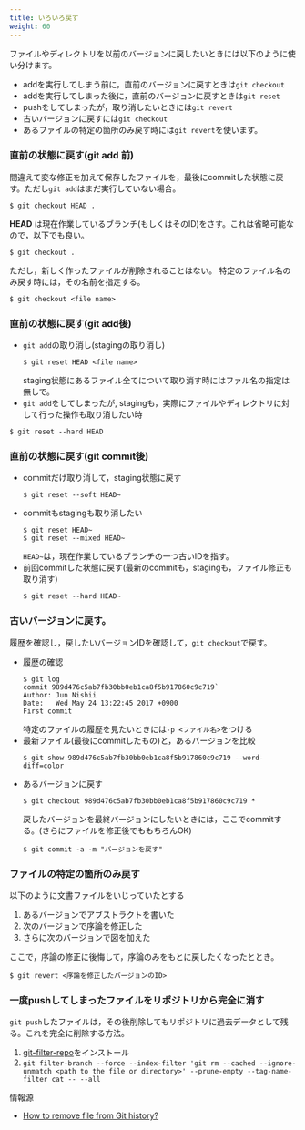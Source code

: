```yaml
---
title: いろいろ戻す
weight: 60
---
```


ファイルやディレクトリを以前のバージョンに戻したいときには以下のように使い分けます。

- addを実行してしまう前に，直前のバージョンに戻すときは`git checkout`
- addを実行してしまった後に，直前のバージョンに戻すときは`git reset`
- pushをしてしまったが，取り消したいときには`git revert`
- 古いバージョンに戻すには`git checkout`
- あるファイルの特定の箇所のみ戻す時には`git revert`を使います。

### 直前の状態に戻す(git add 前)

間違えて変な修正を加えて保存したファイルを，最後にcommitした状態に戻す。ただし`git add`はまだ実行していない場合。
```
$ git checkout HEAD .
```
**HEAD** は現在作業しているブランチ(もしくはそのID)をさす。これは省略可能なので，以下でも良い。
```
$ git checkout .
```
ただし，新しく作ったファイルが削除されることはない。
特定のファイル名のみ戻す時には，その名前を指定する。
```
$ git checkout <file name>
```

### 直前の状態に戻す(git add後)

- `git add`の取り消し(stagingの取り消し)
	```
	$ git reset HEAD <file name>
	```
	staging状態にあるファイル全てについて取り消す時にはファル名の指定は無しで。
- `git add`をしてしまったが, stagingも，実際にファイルやディレクトリに対して行った操作も取り消したい時
```
$ git reset --hard HEAD
```


### 直前の状態に戻す(git commit後)

- commitだけ取り消して，staging状態に戻す
	```
	$ git reset --soft HEAD~
	```
- commitもstagingも取り消したい
	```
	$ git reset HEAD~
	$ git reset --mixed HEAD~
	```
	`HEAD~`は，現在作業しているブランチの一つ古いIDを指す。
- 前回commitした状態に戻す(最新のcommitも，stagingも，ファイル修正も取り消す)
	```
	$ git reset --hard HEAD~
	```

### 古いバージョンに戻す。

履歴を確認し，戻したいバージョンIDを確認して，`git checkout`で戻す。

- 履歴の確認
	```
	$ git log  
	commit 989d476c5ab7fb30bb0eb1ca8f5b917860c9c719`
	Author: Jun Nishii
	Date:   Wed May 24 13:22:45 2017 +0900  
	First commit  
	```
	特定のファイルの履歴を見たいときには`-p <ファイル名>`をつける
- 最新ファイル(最後にcommitしたもの)と，あるバージョンを比較
	```
	$ git show 989d476c5ab7fb30bb0eb1ca8f5b917860c9c719 --word-diff=color  
	```
- あるバージョンに戻す
	```
	$ git checkout 989d476c5ab7fb30bb0eb1ca8f5b917860c9c719 *  
	```
	戻したバージョンを最終バージョンにしたいときには，ここでcommitする。(さらにファイルを修正後でももちろんOK)
	```
	$ git commit -a -m "バージョンを戻す"
	```

### ファイルの特定の箇所のみ戻す

以下のように文書ファイルをいじっていたとする

1. あるバージョンでアブストラクトを書いた
2. 次のバージョンで序論を修正した
3. さらに次のバージョンで図を加えた

ここで，序論の修正に後悔して，序論のみをもとに戻したくなったととき。

```
$ git revert <序論を修正したバージョンのID>
```

### 一度pushしてしまったファイルをリポジトリから完全に消す

`git push`したファイルは，その後削除してもリポジトリに過去データとして残る。これを完全に削除する方法。

1. [git-filter-repo](https://github.com/newren/git-filter-repo/blob/main/INSTALL.md)をインストール
2. `git filter-branch --force --index-filter 'git rm --cached --ignore-unmatch <path to the file or directory>' --prune-empty --tag-name-filter cat -- --all`

情報源
- [How to remove file from Git history?](https://stackoverflow.com/questions/43762338/how-to-remove-file-from-git-history)